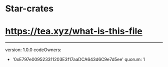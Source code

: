 # Star-crates
# https://tea.xyz/what-is-this-file
---
version: 1.0.0
codeOwners:
  - '0xE797e009523311203E3f17aaDCA643d6C9e7d5ee'
quorum: 1
